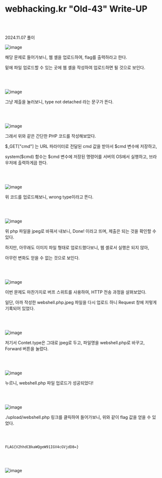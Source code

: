 <!DOCTYPE html>
<html>
<head>
    <link rel="stylesheet" type="text/css" href="style.css">
</head>
<body>
    <h1> webhacking.kr "Old-43"  Write-UP</h1>
</body>
<br>
<br>
</html>

2024.11.07 풀이

![image](https://github.com/user-attachments/assets/083fbb31-679a-4b8e-857f-b2536dcbf0ad)

해당 문제로 들어가보니, 웹 셸을 업로드하여, flag를 출력하라고 한다.

밑에 파일 업로드할 수 있는 곳에 웹 셸을 작성하여 업로드하면 될 것으로 보인다. 

<br>

</br>

![image](https://github.com/user-attachments/assets/d13ea5ef-4990-4296-8c1c-bb76380918bf)

그냥 제출을 눌러보니, type not detached 라는 문구가 뜬다. 

<br>

</br>

![image](https://github.com/user-attachments/assets/bbbd852b-91ae-4dfd-83fa-23458ea9bfea)

그래서 위와 같은 간단한 PHP 코드를 작성해보았다. 

$_GET["cmd"] 는 URL 파라미터로 전달된 cmd 값을 받아서 $cmd 변수에 저장하고,

system($cmd) 함수는 $cmd 변수에 저장된 명령어를 서버의 OS에서 실행하고, 브라우저에 출력하게끔 한다.

<br>

</br>

![image](https://github.com/user-attachments/assets/62cd38f4-b5fc-45e6-be34-6206adbdb3f9)

위 코드를 업로드해보니, wrong type이라고 뜬다.

<br>

</br>

![image](https://github.com/user-attachments/assets/1cc54b69-ea13-4c65-8eb9-e875365c5588)

위 php 파일을 jpeg로 바꿔서 내보니, Done! 이라고 뜨며, 제출은 되는 것을 확인할 수 있다. 

하지만, 아무래도 이미지 파일 형태로 업로드했다보니, 웹 셸로서 실행은 되지 않아,

아무런 변화도 얻을 수 없는 것으로 보인다. 

  <br>

</br>

![image](https://github.com/user-attachments/assets/06c0e3d6-9ac6-453c-8b5a-ae522ac2cd3f)

이번 문제도 마찬가지로 버프 스위트를 사용하여, HTTP 전송 과정을 살펴보았다.

일단, 아까 작성한 webshell.php.jpeg 파일을 다시 업로드 하니 Request 창에 저렇게 기록되어 있었다.

  <br>

</br>

![image](https://github.com/user-attachments/assets/db1f0187-67c2-4eef-86ab-ac81f15bf257)

저기서 Contet.type은 그대로 jpeg로 두고, 파일명을 webshell.php로 바꾸고, Forward 버튼을 눌렀다.

<br>

</br>

![image](https://github.com/user-attachments/assets/87fb8d90-757f-4b6b-9724-49885ae65a57)

누르니, webshell.php 파일 업로드가 성공되었다!

<br>

</br>

![image](https://github.com/user-attachments/assets/d4e230c9-eab3-4a96-9983-0f2f65df6fa7)

./upload/webshell.php 링크를 클릭하여 들어가보니, 위와 같이 flag 값을 얻을 수 있었다.

<br>

</br>

```
FLAG{V2hhdCBkaWQgeW91IGV4cGVjdD8=}
```
<br>

</br>

![image](https://github.com/user-attachments/assets/85556c86-857a-4a18-9525-26d507617ac4)



